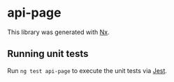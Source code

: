 # api-page

This library was generated with [Nx](https://nx.dev).

## Running unit tests

Run `ng test api-page` to execute the unit tests via [Jest](https://jestjs.io).
